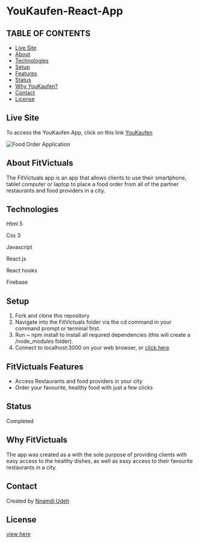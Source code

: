 # YouKaufen-React-App
## TABLE OF CONTENTS
* [Live Site](#Live-Site)
* [About](#About-YouKaufen)
* [Technologies](#Technologies)
* [Setup](#Setup)
* [Features](#YouKaufen-Features)
* [Status](#Status)
* [Why YouKaufen?](#Why-YouKaufen)
* [Contact](#Contact)
* [License](#License)

## Live Site
To access the YouKaufen App, click on this link [YouKaufen](https://youkaufen.firebaseapp.com/)

![Food Order Application](https://i.ibb.co/rQ4B7y2/Screenshot-28.png)

## About FitVictuals
The FitVictuals app is an app that allows clients to use their smartphone, tablet computer or laptop to place a food order from all of the partner restaurants and food providers in a city.

## Technologies
Html 5

Css 3

Javascript

React.js

React hooks

Firebase

## Setup
1. Fork and clone this repository
2. Navigate into the FitVictuals folder via the cd command in your command prompt or terminal first.
3. Run ~ npm install to install all required dependencies (this will create a /node_modules folder).
4. Connect to localhost:3000 on your web browser, or [click here](http://localhost:3000/) 

## FitVictuals Features
- Access Restaurants and food providers in your city
- Order your favourite, healthy food with just a few clicks


## Status 
Completed


## Why FitVictuals
The app was created as a with the sole purpose of providing clients with easy access to the healthy dishes, as well as easy access to their favourite restaurants in a city.

## Contact
Created by [Nnamdi Udeh](http://www.linkedin.com/in/nnamdi-udeh-630a33185)

## License
[view here](License.txt)
